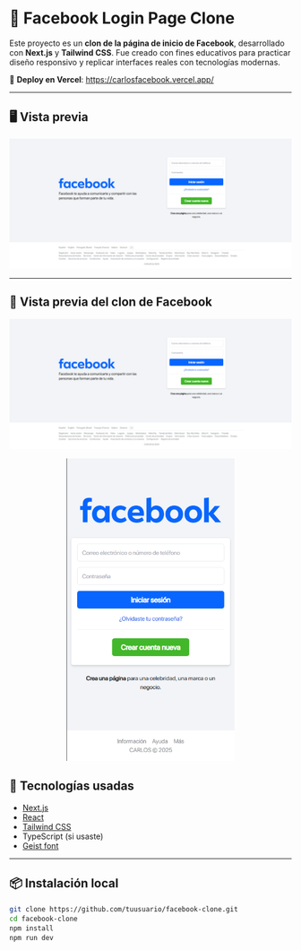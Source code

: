 # 📘 Facebook Login Page Clone

Este proyecto es un **clon de la página de inicio de Facebook**, desarrollado con **Next.js** y **Tailwind CSS**. Fue creado con fines educativos para practicar diseño responsivo y replicar interfaces reales con tecnologías modernas.

🔗 **Deploy en Vercel**: https://carlosfacebook.vercel.app/

---

## 🖥️ Vista previa

![Captura Desktop](https://github.com/CarlosDanielOK/CARLOS-facebook/blob/main/public/capturadesktop.png)

---

## 📸 Vista previa del clon de Facebook

<p align="center">
  <img src="https://raw.githubusercontent.com/CarlosDanielOK/CARLOS-facebook/main/public/capturadesktop.png" alt="Captura Desktop" width="600"/>
</p>

<p align="center">
  <img src="https://raw.githubusercontent.com/CarlosDanielOK/CARLOS-facebook/main/public/capturamobile.png" alt="Captura Mobile" width="300"/>
</p>


## 🚀 Tecnologías usadas

- [Next.js](https://nextjs.org/)
- [React](https://react.dev/)
- [Tailwind CSS](https://tailwindcss.com/)
- TypeScript (si usaste)
- [Geist font](https://vercel.com/font)

---

## 📦 Instalación local

```bash
git clone https://github.com/tuusuario/facebook-clone.git
cd facebook-clone
npm install
npm run dev
